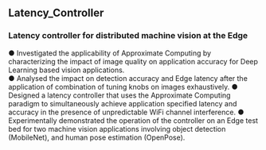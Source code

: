 ## Latency_Controller
### Latency controller for distributed machine vision at the Edge
● Investigated the applicability of Approximate Computing by characterizing the impact of image quality on application accuracy for Deep Learning based vision applications.\
● Analysed the impact on detection accuracy and Edge latency after the application of combination of tuning knobs on images exhaustively.
● Designed a latency controller that uses the Approximate Computing paradigm to simultaneously achieve application specified latency and accuracy in the presence of unpredictable WiFi channel interference.
● Experimentally demonstrated the operation of the controller on an Edge test bed for two machine vision applications involving object detection (MobileNet), and human pose estimation (OpenPose).
